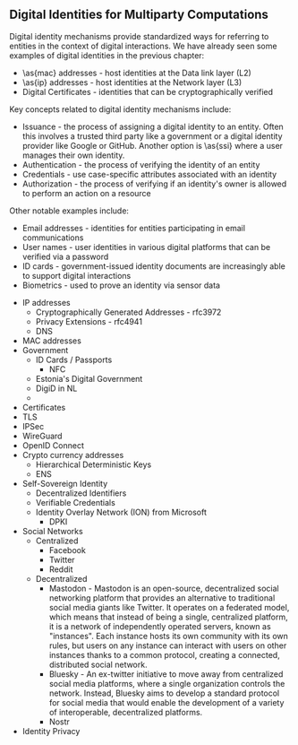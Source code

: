 
## Digital Identities for Multiparty Computations

Digital identity mechanisms provide standardized ways for referring to entities in the context of digital interactions. We have already seen some examples of digital identities in the previous chapter:

- \as{mac} addresses - host identities at the Data link layer (L2)
- \as{ip} addresses - host identities at the Network layer (L3)
- Digital Certificates - identities that can be cryptographically verified

Key concepts related to digital identity mechanisms include: 

- Issuance - the process of assigning a digital identity to an entity. Often this involves a trusted third party like a government or a digital identity provider like Google or GitHub. Another option is \as{ssi} where a user manages their own identity.
- Authentication - the process of verifying the identity of an entity
- Credentials - use case-specific attributes associated with an identity
- Authorization - the process of verifying if an identity's owner is allowed to perform an action on a resource



Other notable examples include:

- Email addresses - identities for entities participating in email communications
- User names - user identities in various digital platforms that can be verified via a password
- ID cards - government-issued identity documents are increasingly able to support digital interactions
- Biometrics - used to prove an identity via sensor data 




<!-- A party's digital identity is a persistent mechanism that allows others to provably track it
across digital interactions with the party. An identity can either be issued by a digital authority,
e.g. an organization like google, or a country's government or it can be self-issued. Depending
on the method, an identity verification can involve demonstrating a cryptographic proof of
ownership of a public key, or separate communication with the digital authority. -->




- IP addresses
  - Cryptographically Generated Addresses - rfc3972
  - Privacy Extensions - rfc4941
  - DNS
- MAC addresses
- Government
  - ID Cards / Passports
    - NFC
  - Estonia's Digital Government
  - DigiD in NL
  - 
- Certificates
- TLS
- IPSec
- WireGuard
- OpenID Connect
- Crypto currency addresses
  - Hierarchical Deterministic Keys
  - ENS
- Self-Sovereign Identity
  - Decentralized Identifiers
  - Verifiable Credentials
  - Identity Overlay Network (ION) from Microsoft
    - DPKI
- Social Networks
  - Centralized
    - Facebook
    - Twitter
    - Reddit
  - Decentralized
    - Mastodon - Mastodon is an open-source, decentralized social networking platform that provides an alternative to traditional social media giants like Twitter. It operates on a federated model, which means that instead of being a single, centralized platform, it is a network of independently operated servers, known as "instances". Each instance hosts its own community with its own rules, but users on any instance can interact with users on other instances thanks to a common protocol, creating a connected, distributed social network.
    - Bluesky - An ex-twitter initiative to move away from centralized social media platforms, where a single organization controls the network. Instead, Bluesky aims to develop a standard protocol for social media that would enable the development of a variety of interoperable, decentralized platforms.
    - Nostr
- Identity Privacy